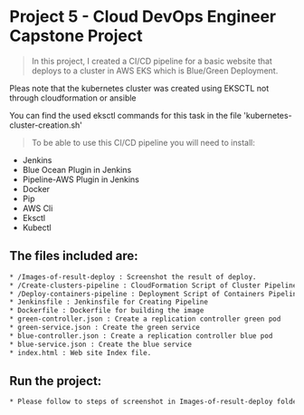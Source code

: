 # Project 5 - Cloud DevOps Engineer Capstone Project

> In this project, I created a CI/CD pipeline for a basic website that deploys to a cluster in AWS EKS which is Blue/Green Deployment.

Pleas note that the kubernetes cluster was created using EKSCTL not through cloudformation or ansible 

You can find the used eksctl commands for this task in the file 'kubernetes-cluster-creation.sh'

> To be able to use this CI/CD pipeline you will need to install:

* Jenkins
* Blue Ocean Plugin in Jenkins
* Pipeline-AWS Plugin in Jenkins
* Docker
* Pip
* AWS Cli
* Eksctl
* Kubectl



## The files included are:
```sh
* /Images-of-result-deploy : Screenshot the result of deploy.
* /Create-clusters-pipeline : CloudFormation Script of Cluster Pipeline file 
* /Deploy-containers-pipeline : Deployment Script of Containers Pipeline file
* Jenkinsfile : Jenkinsfile for Creating Pipeline
* Dockerfile : Dockerfile for building the image 
* green-controller.json : Create a replication controller green pod
* green-service.json : Create the green service
* blue-controller.json : Create a replication controller blue pod
* blue-service.json : Create the blue service
* index.html : Web site Index file.
```

## Run the project:
```sh
* Please follow to steps of screenshot in Images-of-result-deploy folder.
```
